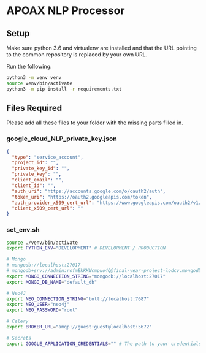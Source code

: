 # APOAX NLP Processor
## Setup
Make sure python 3.6 and virtualenv are installed and that the URL pointing to the common repository is replaced by your own URL.

Run the following:
```sh
python3 -m venv venv
source venv/bin/activate
python3 -m pip install -r requirements.txt
```

## Files Required
Please add all these files to your folder with the missing parts filled in.
### google_cloud_NLP_private_key.json
```json
{
  "type": "service_account",
  "project_id": "",
  "private_key_id": "",
  "private_key": "",
  "client_email": "",
  "client_id": "",
  "auth_uri": "https://accounts.google.com/o/oauth2/auth",
  "token_uri": "https://oauth2.googleapis.com/token",
  "auth_provider_x509_cert_url": "https://www.googleapis.com/oauth2/v1/certs",
  "client_x509_cert_url": ""
}
```

### set_env.sh
```sh
source ./venv/bin/activate
export PYTHON_ENV="DEVELOPMENT" # DEVELOPMENT / PRODUCTION

# Mongo
# mongodb://localhost:27017
# mongodb+srv://admin:rofmEkKKWcmpuo4Q@final-year-project-lodcv.mongodb.net/test?retryWrites=true&w=majority&ssl_cert_reqs=CERT_NONE
export MONGO_CONNECTION_STRING="mongodb://localhost:27017"
export MONGO_DB_NAME="default_db"

# Neo4J
export NEO_CONNECTION_STRING="bolt://localhost:7687"
export NEO_USER="neo4j"
export NEO_PASSWORD="root"

# Celery
export BROKER_URL="amqp://guest:guest@localhost:5672"

# Secrets
export GOOGLE_APPLICATION_CREDENTIALS="" # The path to your credentials
```
